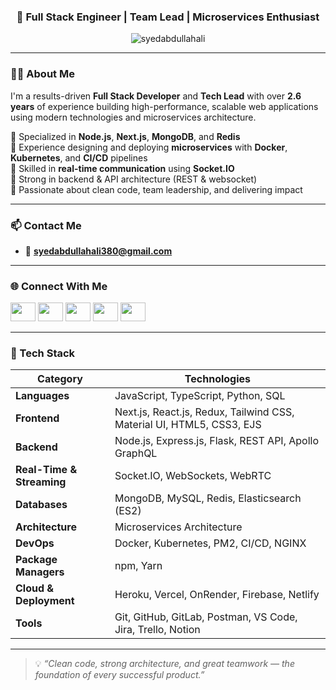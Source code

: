 <!--<h1 align="center">Hi 👋, I'm Syed Abdullah Ali</h1>-->
<h3 align="center">🚀 Full Stack Engineer | Team Lead | Microservices Enthusiast</h3>

<p align="center">
  <img src="https://komarev.com/ghpvc/?username=syedabdullahali&label=Profile%20views&color=0e75b6&style=flat" alt="syedabdullahali" />
</p>

---

### 👨‍💻 About Me

I'm a results-driven **Full Stack Developer** and **Tech Lead** with over **2.6 years** of experience building high-performance, scalable web applications using modern technologies and microservices architecture.

🔹 Specialized in **Node.js**, **Next.js**, **MongoDB**, and **Redis**  
🔹 Experience designing and deploying **microservices** with **Docker**, **Kubernetes**, and **CI/CD** pipelines  
🔹 Skilled in **real-time communication** using **Socket.IO**  
🔹 Strong in backend & API architecture (REST & websocket)  
🔹 Passionate about clean code, team leadership, and delivering impact

---

### 📫 Contact Me

- 📧 **syedabdullahali380@gmail.com**

---

### 🌐 Connect With Me

<p align="left">
  <a href="https://codepen.io/@syedabdullahali" target="_blank"><img src="https://raw.githubusercontent.com/rahuldkjain/github-profile-readme-generator/master/src/images/icons/Social/codepen.svg" height="30" width="40" /></a>
  <a href="https://dev.to/syedabdullahali" target="_blank"><img src="https://raw.githubusercontent.com/rahuldkjain/github-profile-readme-generator/master/src/images/icons/Social/devto.svg" height="30" width="40" /></a>
  <a href="https://linkedin.com/in/syed-abdullah-ali-7915b3222" target="_blank"><img src="https://raw.githubusercontent.com/rahuldkjain/github-profile-readme-generator/master/src/images/icons/Social/linked-in-alt.svg" height="30" width="40" /></a>
  <a href="https://stackoverflow.com/users/18455119" target="_blank"><img src="https://raw.githubusercontent.com/rahuldkjain/github-profile-readme-generator/master/src/images/icons/Social/stack-overflow.svg" height="30" width="40" /></a>
  <a href="https://codesandbox.io/u/syedabdullahali380" target="_blank"><img src="https://raw.githubusercontent.com/rahuldkjain/github-profile-readme-generator/master/src/images/icons/Social/codesandbox.svg" height="30" width="40" /></a>
</p>

---
<!-- ![JavaScript](https://img.shields.io/badge/-JavaScript-F7DF1E?logo=javascript&logoColor=black)
![TypeScript](https://img.shields.io/badge/-TypeScript-3178C6?logo=typescript&logoColor=white)
![Python](https://img.shields.io/badge/-Python-3776AB?logo=python&logoColor=white)
![SQL](https://img.shields.io/badge/-SQL-4479A1?logo=mysql&logoColor=white)

![Next.js](https://img.shields.io/badge/-Next.js-000000?logo=nextdotjs&logoColor=white)
![React](https://img.shields.io/badge/-React-61DAFB?logo=react&logoColor=black)
![Redux](https://img.shields.io/badge/-Redux-764ABC?logo=redux&logoColor=white)
![Tailwind CSS](https://img.shields.io/badge/-Tailwind%20CSS-38B2AC?logo=tailwindcss&logoColor=white)
![Material UI](https://img.shields.io/badge/-Material--UI-007FFF?logo=mui&logoColor=white)

![Node.js](https://img.shields.io/badge/-Node.js-339933?logo=node.js&logoColor=white)
![Express](https://img.shields.io/badge/-Express-000000?logo=express&logoColor=white)
![Flask](https://img.shields.io/badge/-Flask-000000?logo=flask&logoColor=white)
![GraphQL](https://img.shields.io/badge/-GraphQL-E10098?logo=graphql&logoColor=white)
![Apollo](https://img.shields.io/badge/-Apollo-311C87?logo=apollo-graphql&logoColor=white)

![Socket.IO](https://img.shields.io/badge/-Socket.IO-010101?logo=socket.io&logoColor=white)
![WebRTC](https://img.shields.io/badge/-WebRTC-333333?logo=webrtc&logoColor=white)

![MongoDB](https://img.shields.io/badge/-MongoDB-47A248?logo=mongodb&logoColor=white)
![MySQL](https://img.shields.io/badge/-MySQL-4479A1?logo=mysql&logoColor=white)
![Redis](https://img.shields.io/badge/-Redis-DC382D?logo=redis&logoColor=white)
![Elasticsearch](https://img.shields.io/badge/-Elasticsearch-005571?logo=elasticsearch&logoColor=white)

![Docker](https://img.shields.io/badge/-Docker-2496ED?logo=docker&logoColor=white)
![Kubernetes](https://img.shields.io/badge/-Kubernetes-326CE5?logo=kubernetes&logoColor=white)
![NGINX](https://img.shields.io/badge/-NGINX-009639?logo=nginx&logoColor=white)
![PM2](https://img.shields.io/badge/-PM2-2B037A?logo=pm2&logoColor=white)

![npm](https://img.shields.io/badge/-npm-CB3837?logo=npm&logoColor=white)
![Yarn](https://img.shields.io/badge/-Yarn-2C8EBB?logo=yarn&logoColor=white)

![Heroku](https://img.shields.io/badge/-Heroku-430098?logo=heroku&logoColor=white)
![Vercel](https://img.shields.io/badge/-Vercel-000000?logo=vercel&logoColor=white)
![OnRender](https://img.shields.io/badge/-Render-46E3B7?logo=render&logoColor=white)
![Firebase](https://img.shields.io/badge/-Firebase-FFCA28?logo=firebase&logoColor=black)

![Git](https://img.shields.io/badge/-Git-F05032?logo=git&logoColor=white)
![GitHub](https://img.shields.io/badge/-GitHub-181717?logo=github&logoColor=white)
![Postman](https://img.shields.io/badge/-Postman-FF6C37?logo=postman&logoColor=white)
![VS Code](https://img.shields.io/badge/-VS%20Code-007ACC?logo=visualstudiocode&logoColor=white)
![Notion](https://img.shields.io/badge/-Notion-000000?logo=notion&logoColor=white)
-->
### 🧠 Tech Stack

| Category            | Technologies                                                                 |
|---------------------|------------------------------------------------------------------------------|
| **Languages**        | JavaScript, TypeScript, Python, SQL                                          |
| **Frontend**         | Next.js, React.js, Redux, Tailwind CSS, Material UI, HTML5, CSS3, EJS        |
| **Backend**          | Node.js, Express.js, Flask, REST API, Apollo GraphQL                         |
| **Real-Time & Streaming** | Socket.IO, WebSockets, WebRTC                                             |
| **Databases**        | MongoDB, MySQL, Redis, Elasticsearch (ES2)                                   |
| **Architecture**     | Microservices Architecture                                                   |
| **DevOps**           | Docker, Kubernetes, PM2, CI/CD, NGINX                                        |
| **Package Managers** | npm, Yarn                                                                    |
| **Cloud & Deployment** | Heroku, Vercel, OnRender, Firebase, Netlify                               |
| **Tools**            | Git, GitHub, GitLab, Postman, VS Code, Jira, Trello, Notion                  |

---

> 💡 *“Clean code, strong architecture, and great teamwork — the foundation of every successful product.”*
